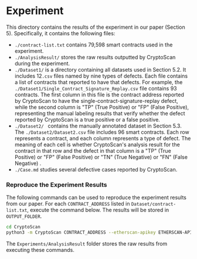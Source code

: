 # Experiment

This directory contains the results of the experiment in our paper (Section 5). Specifically, it contains the following files:

* `./contract-list.txt` contains 79,598 smart contracts used in the experiment.
* `./AnalysisResult/` stores the raw results outputted by CryptoScan during the experiment.
* ``./Dataset1/``  is a directory containing all datasets used in Section 5.2. It includes 12`.csv` files named by nine types of defects. Each file contains a list of contracts that reported to have that defects. For example, the `./Dataset1/Single_Contract_Signature_Replay.csv` file contains 93 contracts. The first column in this file is the contract address reported by CryptoScan to have the single-contract-signature-replay defect, while the second column is "TP" (True Positive) or "FP" (False Positive), representing the manual labeling results that verify whether the defect reported by CryptoScan is a true positive or a false positive.
* ``./Dataset2/ `` contains the manually annotated dataset  in Section 5.3. The ``./Dataset2/Dataset2.csv`` file includes 96 smart contracts. Each row represents a contract, and each column represents a type of defect. The meaning of each cell is whether CryptoScan's analysis result for the contract in that row and the defect in that column is a "TP" (True Positive) or "FP" (False Positive) or "TN" (True Negative) or "FN" (False Negative) .
* `./Case.md` studies several defective cases reported by CryptoScan.



### Reproduce the Experiment Results

The following commands can be used to reproduce the experiment results from our paper. For each `CONTRACT_ADDRESS` listed in `Dataset/contract-list.txt`, execute the command below. The results will be stored in `OUTPUT_FOLDER`.

```bash
cd CryptoScan
python3 -m CryptoScan CONTRACT_ADDRESS --etherscan-apikey ETHERSCAN-API-KEY --json OUTPUT_FOLDER
```

The `Experiments/AnalysisResult` folder stores the raw results from executing these commands.